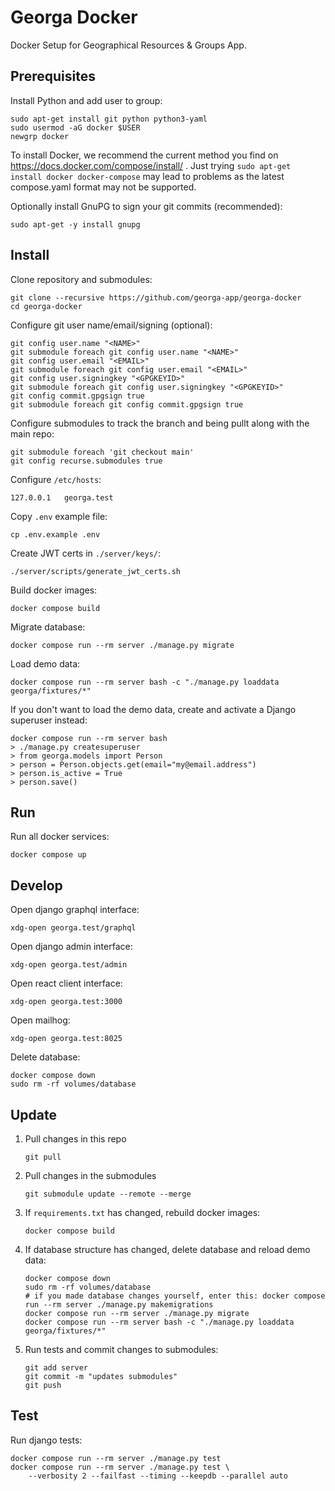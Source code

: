# Georga Docker

Docker Setup for Geographical Resources & Groups App.

## Prerequisites

Install Python and add user to group:

    sudo apt-get install git python python3-yaml
    sudo usermod -aG docker $USER
    newgrp docker

To install Docker, we recommend the current method you find on https://docs.docker.com/compose/install/ . Just trying ``sudo apt-get install docker docker-compose`` may lead to problems as the latest compose.yaml format may not be supported.

Optionally install GnuPG to sign your git commits (recommended):

    sudo apt-get -y install gnupg

## Install

Clone repository and submodules:

    git clone --recursive https://github.com/georga-app/georga-docker
    cd georga-docker

Configure git user name/email/signing (optional):

    git config user.name "<NAME>"
    git submodule foreach git config user.name "<NAME>"
    git config user.email "<EMAIL>"
    git submodule foreach git config user.email "<EMAIL>"
    git config user.signingkey "<GPGKEYID>"
    git submodule foreach git config user.signingkey "<GPGKEYID>"
    git config commit.gpgsign true
    git submodule foreach git config commit.gpgsign true

Configure submodules to track the branch and being pullt along with the main repo:

    git submodule foreach 'git checkout main'
    git config recurse.submodules true

Configure `/etc/hosts`:

    127.0.0.1   georga.test

Copy `.env` example file:

    cp .env.example .env

Create JWT certs in `./server/keys/`:

    ./server/scripts/generate_jwt_certs.sh

Build docker images:

    docker compose build

Migrate database:

    docker compose run --rm server ./manage.py migrate

Load demo data:

    docker compose run --rm server bash -c "./manage.py loaddata georga/fixtures/*"

If you don't want to load the demo data, create and activate a Django superuser instead:

    docker compose run --rm server bash
    > ./manage.py createsuperuser
    > from georga.models import Person
    > person = Person.objects.get(email="my@email.address")
    > person.is_active = True
    > person.save()

## Run

Run all docker services:

    docker compose up

## Develop

Open django graphql interface:

    xdg-open georga.test/graphql

Open django admin interface:

    xdg-open georga.test/admin

Open react client interface:

    xdg-open georga.test:3000

Open mailhog:

    xdg-open georga.test:8025

Delete database:

    docker compose down
    sudo rm -rf volumes/database

## Update

1. Pull changes in this repo

       git pull

2. Pull changes in the submodules

       git submodule update --remote --merge

3. If `requirements.txt` has changed, rebuild docker images:

       docker compose build

4. If database structure has changed, delete database and reload demo data:

       docker compose down
       sudo rm -rf volumes/database
       # if you made database changes yourself, enter this: docker compose run --rm server ./manage.py makemigrations
       docker compose run --rm server ./manage.py migrate
       docker compose run --rm server bash -c "./manage.py loaddata georga/fixtures/*"

5. Run tests and commit changes to submodules:

       git add server
       git commit -m "updates submodules"
       git push

## Test

Run django tests:

    docker compose run --rm server ./manage.py test
    docker compose run --rm server ./manage.py test \
        --verbosity 2 --failfast --timing --keepdb --parallel auto

